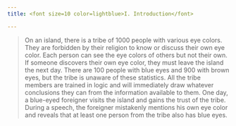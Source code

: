 ```yaml
---
title: <font size=10 color=lightblue>I. Introduction</font>

---
```

>On an island, there is a tribe of 1000 people with various eye colors. They are forbidden by their religion to know or discuss their own eye color. Each person can see the eye colors of others but not their own. If someone discovers their own eye color, they must leave the island the next day. There are 100 people with blue eyes and 900 with brown eyes, but the tribe is unaware of these statistics. All the tribe members are trained in logic and will immediately draw whatever conclusions they can from the information available to them. One day, a blue-eyed foreigner visits the island and gains the trust of the tribe. During a speech, the foreigner mistakenly mentions his own eye color and reveals that at least one person from the tribe also has blue eyes.
